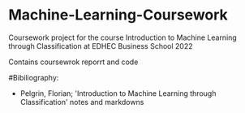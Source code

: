 # Machine-Learning-Coursework
Coursework project for the course Introduction to Machine Learning through Classification at EDHEC Business School 2022

Contains coursewrok reporrt and code

#Bibiliography:
- Pelgrin, Florian; 'Introduction to Machine Learning through Classification' notes and markdowns
